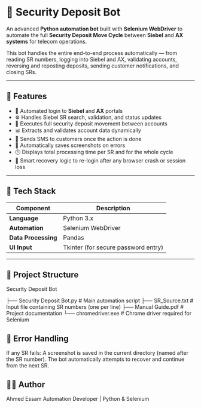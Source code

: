 # 💼 Security Deposit Bot

An advanced **Python automation bot** built with **Selenium WebDriver** to automate the full **Security Deposit Move Cycle** between **Siebel** and **AX systems** for telecom operations.

This bot handles the entire end-to-end process automatically — from reading SR numbers, logging into Siebel and AX, validating accounts, reversing and reposting deposits, sending customer notifications, and closing SRs.

---

## 🚀 Features

- 🔐 Automated login to **Siebel** and **AX** portals  
- ⚙️ Handles Siebel SR search, validation, and status updates  
- 🔄 Executes full security deposit movement between accounts  
- 📊 Extracts and validates account data dynamically  
- 🧾 Sends SMS to customers once the action is done  
- 💾 Automatically saves screenshots on errors  
- 🕒 Displays total processing time per SR and for the whole cycle  
- 🧠 Smart recovery logic to re-login after any browser crash or session loss  

---

## 🧩 Tech Stack

| Component | Description |
|------------|-------------|
| **Language** | Python 3.x |
| **Automation** | Selenium WebDriver |
| **Data Processing** | Pandas |
| **UI Input** | Tkinter (for secure password entry) |

---

## 📂 Project Structure

Security Deposit Bot

├── Security Deposit Bot.py # Main automation script
├── SR_Source.txt # Input file containing SR numbers (one per line)
├── Manual Guide.pdf # Project documentation
└── chromedriver.exe # Chrome driver required for Selenium



## 📸 Error Handling

If any SR fails:
A screenshot is saved in the current directory (named after the SR number).
The bot automatically attempts to recover and continue from the next SR.


## 🧑‍💻 Author

Ahmed Essam
Automation Developer | Python & Selenium
